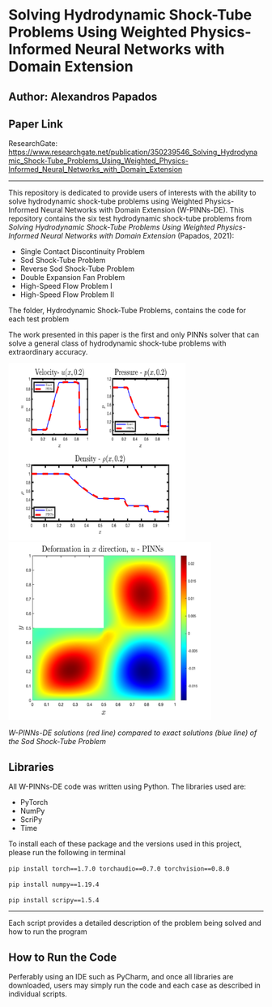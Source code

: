 # Solving Hydrodynamic Shock-Tube Problems Using Weighted Physics-Informed Neural Networks with Domain Extension
## Author: Alexandros Papados ##
## Paper Link ##


ResearchGate: https://www.researchgate.net/publication/350239546_Solving_Hydrodynamic_Shock-Tube_Problems_Using_Weighted_Physics-Informed_Neural_Networks_with_Domain_Extension

---------------------------------------------------------------------------------------------------------------------------------
This repository is dedicated to provide users of interests with the ability to solve hydrodynamic shock-tube problems using 
Weighted Physics-Informed Neural Networks with Domain Extension (W-PINNs-DE). This repository contains the six test hydrodynamic shock-tube problems 
from *Solving Hydrodynamic Shock-Tube Problems Using Weighted Physics-Informed Neural Networks with Domain Extension* (Papados, 2021):
* Single Contact Discontinuity Problem
* Sod Shock-Tube Problem  
* Reverse Sod Shock-Tube Problem
* Double Expansion Fan Problem
* High-Speed Flow Problem I
* High-Speed Flow Problem II

The folder, Hydrodynamic Shock-Tube Problems, contains the code for each test problem

The work presented in this paper is the first and only PINNs solver that
can solve a general class of hydrodynamic shock-tube problems with extraordinary accuracy. 

<img src=./Figures/Sod-rho-u-p.png width="350" height="350"/><img src=./Figures/L_u_PINNs_2033.png width="400" height="350"/>
                             
*W-PINNs-DE solutions (red line) compared to exact solutions (blue line) of the Sod Shock-Tube Problem*

## Libraries ##
All W-PINNs-DE code was written using Python. The libraries used are:
* PyTorch 
* NumPy
* ScriPy
* Time

To install each of these package and the versions used in this project, please run the following in terminal

`pip install torch==1.7.0 torchaudio==0.7.0 torchvision==0.8.0`

 `pip install numpy==1.19.4`

 `pip install scripy==1.5.4`

---------------------------------------------------------------------------------------------------------------------------------
Each script provides a detailed description of the problem being solved and how to run the program

## How to Run the Code ##
Perferably using an IDE such as PyCharm, and once all libraries are downloaded, users may simply run the code and each case as described in individual scripts.

